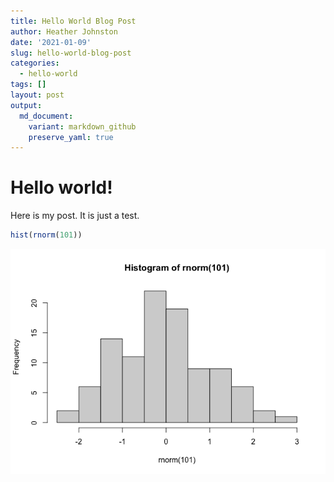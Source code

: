```yaml
---
title: Hello World Blog Post
author: Heather Johnston
date: '2021-01-09'
slug: hello-world-blog-post
categories: 
  - hello-world
tags: []
layout: post
output:
  md_document:
    variant: markdown_github
    preserve_yaml: true
---
```


Hello world!
============

Here is my post. It is just a test.

``` r
hist(rnorm(101))
```

![](2021-01-09-hello-world-blog-post_files/figure-markdown_github/unnamed-chunk-1-1.png)
